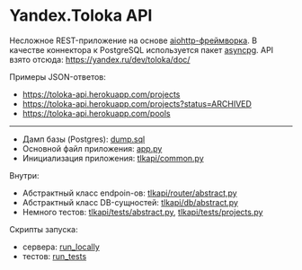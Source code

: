 # Yandex.Toloka API

Несложное REST-приложение на основе [aiohttp-фреймворка](https://docs.aiohttp.org/en/stable/). В качестве коннектора к PostgreSQL используется пакет [asyncpg](https://magicstack.github.io/asyncpg/current/). API взято отсюда: <https://yandex.ru/dev/toloka/doc/>

Примеры JSON-ответов:

- <https://toloka-api.herokuapp.com/projects>
- <https://toloka-api.herokuapp.com/projects?status=ARCHIVED>
- <https://toloka-api.herokuapp.com/pools>

---

- Дамп базы (Postgres): [dump.sql](dump.sql)
- Основной файл приложения: [app.py](app.py)
- Инициализация приложения: [tlkapi/common.py](tlkapi/common.py)

Внутри:

- Абстрактный класс endpoin-ов: [tlkapi/router/abstract,py](tlkapi/router/abstract,py)
- Абстрактный класс DB-сущностей: [tlkapi/db/abstract.py](tlkapi/db/abstract.py)
- Немного тестов: [tlkapi/tests/abstract.py](tlkapi/tests/abstract.py), [tlkapi/tests/projects.py](tlkapi/tests/projects.py)

Скрипты запуска:

- сервера: [run_locally](run_locally)
- тестов: [run_tests](run_tests)
